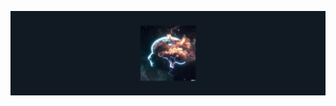![galaxy brain art banner](https://github.com/mikscust/github-profile-readme/blob/main/galaxy-brain-art.png)
